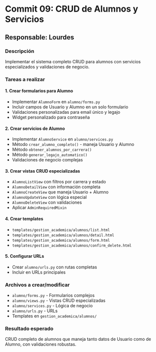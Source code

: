 # Commit 09: CRUD de Alumnos y Servicios

## Responsable: Lourdes

### Descripción
Implementar el sistema completo CRUD para alumnos con servicios especializados y validaciones de negocio.

### Tareas a realizar

#### 1. Crear formularios para Alumno
- Implementar `AlumnoForm` en `alumno/forms.py`
- Incluir campos de Usuario y Alumno en un solo formulario
- Validaciones personalizadas para email único y legajo
- Widget personalizado para contraseña

#### 2. Crear servicios de Alumno
- Implementar `AlumnoService` en `alumno/services.py`
- Método `crear_alumno_completo()` - maneja Usuario y Alumno
- Método `obtener_alumnos_por_carrera()`
- Método `generar_legajo_automatico()`
- Validaciones de negocio complejas

#### 3. Crear vistas CRUD especializadas
- `AlumnoListView` con filtros por carrera y estado
- `AlumnoDetailView` con información completa
- `AlumnoCreateView` que maneja Usuario + Alumno
- `AlumnoUpdateView` con lógica especial
- `AlumnoDeleteView` con validaciones
- Aplicar `AdminRequiredMixin`

#### 4. Crear templates
- `templates/gestion_academica/alumnos/list.html`
- `templates/gestion_academica/alumnos/detail.html`
- `templates/gestion_academica/alumnos/form.html`
- `templates/gestion_academica/alumnos/confirm_delete.html`

#### 5. Configurar URLs
- Crear `alumno/urls.py` con rutas completas
- Incluir en URLs principales

### Archivos a crear/modificar
- `alumno/forms.py` - Formularios complejos
- `alumno/views.py` - Vistas CRUD especializadas
- `alumno/services.py` - Lógica de negocio
- `alumno/urls.py` - URLs
- Templates en `gestion_academica/alumnos/`

### Resultado esperado
CRUD completo de alumnos que maneja tanto datos de Usuario como de Alumno, con validaciones robustas.